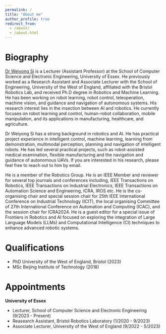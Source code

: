 ```yaml
---
permalink: /
title: "About me"
author_profile: true
redirect_from: 
  - /about/
  - /about.html
---
```


Biography
======
[Dr Weiyong Si](https://www.essex.ac.uk/people/SIWEI11201/Weiyong-Si) is a Lecturer (Assistant Professor) at the School of Computer Science and Electronic Engineering, University of Essex. He previously worked as a Research Assistant and Associate Lecturer with the School of Engineering, University of the West of England, affiliated with the Bristol Robotics Lab, and received Ph.D degree in Robotics and Machine Learning. He has been working on robot learning, robot control, teleoperation, machine vision, and guidance and navigation of autonomous systems. His research interest lies in the insection between  AI and robotics. He currently focuses on robot learning and control, human-robot collaboration, mobile manipulation, and its applications in manufacturing, healthcare, and agriculture. 

Dr Weiyong Si has a strong background in robotics and AI. He has practical project experience in intelligent control, machine learning, learning from demonstration, multimodal perception, planning and navigation of intelligent robots. He has led several practical projects, such as robot-assisted medical examination, flexible manufacturing and the navigation and guidance of autonomous UAVs. If you are interested in his research, please feel free to reach out to him by email.

He is a member of the Robotics Group. He is an IEEE Member and reviewer for several top journals and conferences including, IEEE Transactions on Robotics, IEEE Transactions on Industrial Electronics, IEEE Transactions on Automation Science and Engineering, ICRA, IROS etc. He is the co-organising chair and special session chair for 25th IEEE International Conference on Industrial Technology (ICIT), the local organising Committee of 27th International Conference on Automation and Computing (ICAC), and the session chair for ICRA2024. He is a guest editor for a special issue of Frontiers in Robotics and AI focused on exploring the integration of Large Language Models (LLMs) and Computational Intelligence (CI) techniques to enhance advanced robotic systems.


Qualifications
======
- PhD University of the West of England, Bristol (2023)
- MSc Beijing Institute of Technology (2018)


Appointments
======
**University of Essex**
- Lecturer, School of Computer Science and Electronic Engineering (9/2023 - Present)
- Reasearch Assistant, Bristol Robotics Laboratory (1/2020 - 9/2023)
- Associate Lecturer, University of the West of England (9/2022 - 5/2023)
